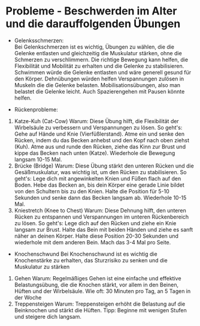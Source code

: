 # Probleme - Beschwerden im Alter und die darauffolgenden Übungen

- Gelenksschmerzen:  
  Bei Gelenkschmerzen ist es wichtig, Übungen zu wählen, die die Gelenke entlasten und gleichzeitig die Muskulatur stärken, ohne die Schmerzen zu verschlimmern. Die richtige Bewegung kann helfen, die Flexibilität und Mobilität zu erhalten und die Gelenke zu stabilisieren.
  Schwimmen würde die Gelenke entlasten und wäre generell gesund für den Körper. Dehnübungen würden helfen Verspannungen zulösen in Muskeln die die Gelenke belasten. Mobilisationsübungen, also man belastet die Gelenke leicht. Auch Spazierengehen mit Pausen könnte helfen.

- Rückenprobleme:
1. Katze-Kuh (Cat-Cow)
Warum: Diese Übung hilft, die Flexibilität der Wirbelsäule zu verbessern und Verspannungen zu lösen.
So geht's:
Gehe auf Hände und Knie (Vierfüßlerstand).
Atme ein und senke den Rücken, indem du das Becken anhebst und den Kopf nach oben ziehst (Kuh).
Atme aus und runde den Rücken, ziehe das Kinn zur Brust und kippe das Becken nach unten (Katze).
Wiederhole die Bewegung langsam 10-15 Mal.
2. Brücke (Bridge)
Warum: Diese Übung stärkt den unteren Rücken und die Gesäßmuskulatur, was wichtig ist, um den Rücken zu stabilisieren.
So geht's:
Lege dich mit angewinkelten Knien und Füßen flach auf den Boden.
Hebe das Becken an, bis dein Körper eine gerade Linie bildet von den Schultern bis zu den Knien.
Halte die Position für 5-10 Sekunden und senke dann das Becken langsam ab.
Wiederhole 10-15 Mal.
3. Kniestretch (Knee to Chest)
Warum: Diese Dehnung hilft, den unteren Rücken zu entspannen und Verspannungen im unteren Rückenbereich zu lösen.
So geht's:
Lege dich auf den Rücken und ziehe ein Knie langsam zur Brust.
Halte das Bein mit beiden Händen und ziehe es sanft näher an deinen Körper.
Halte diese Position 20-30 Sekunden und wiederhole mit dem anderen Bein.
Mach das 3-4 Mal pro Seite.

- Knochenschwund
Bei Knochenschwund ist es wichtig die Knochenstärke zu erhalten, das Sturzrisiko zu senken und die Muskulatur zu stärken
1. Gehen
Warum: Regelmäßiges Gehen ist eine einfache und effektive Belastungsübung, die die Knochen stärkt, vor allem in den Beinen, Hüften und der Wirbelsäule.
Wie oft: 30 Minuten pro Tag, an 5 Tagen in der Woche
2. Treppensteigen
Warum: Treppensteigen erhöht die Belastung auf die Beinknochen und stärkt die Hüften.
Tipp: Beginne mit wenigen Stufen und steigere dich langsam.

